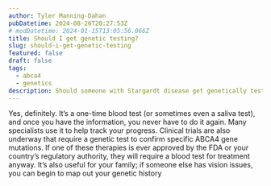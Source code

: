 ```yaml
---
author: Tyler Manning-Dahan
pubDatetime: 2024-08-26T20:27:53Z
# modDatetime: 2024-01-15T13:05:56.066Z
title: Should I get genetic testing?
slug: should-i-get-genetic-testing
featured: false
draft: false
tags:
  - abca4
  - genetics
description: Should someone with Stargardt disease get genetically tested if the doctor has already diagnosed them?
---
```


Yes, definitely. It’s a one-time blood test (or sometimes even a saliva test), and once you have the information, you never have to do it again. Many specialists use it to help track your progress. Clinical trials are also underway that require a genetic test to confirm specific ABCA4 gene mutations. If one of these therapies is ever approved by the FDA or your country’s regulatory authority, they will require a blood test for treatment anyway. It’s also useful for your family; if someone else has vision issues, you can begin to map out your genetic history
